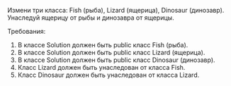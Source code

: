 
Измени три класса: Fish (рыба), Lizard (ящерица), Dinosaur (динозавр).
Унаследуй ящерицу от рыбы и динозавра от ящерицы.


Требования:
1.	В классе Solution должен быть public класс Fish (рыба).
2.	В классе Solution должен быть public класс Lizard (ящерица).
3.	В классе Solution должен быть public класс Dinosaur (динозавр).
4.	Класс Lizard должен быть унаследован от класса Fish.
5.	Класс Dinosaur должен быть унаследован от класса Lizard.


